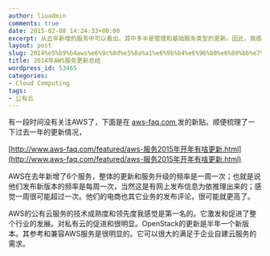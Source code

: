 ```yaml
---
author: liuadmin
comments: true
date: 2015-02-08 14:24:33+00:00
excerpt: 从去年新增的服务中可以看出，其中多半是管理和基础服务类型的更新。因此，我感觉这也预示着，公有云技术的领头羊的发展也上到一定的成熟度上了。相比而言，企业私有云的建设还是纠结在几个症结上：选择私有云平台软件难，选择部署实施的落地工具和服务难，市场上相关的人才难找，大多出人连试点的经验还没还有获得，云应用-无状态应用踪影难觅。这些事实下，我看到了私有云建设的广阔服务前景，特别是企业服务这块。感觉有技术的实力派大牛们，应该趁着国产化软件的浪潮，踏踏实施做两年企业级产品，踏踏试试走下企业服务的路。别惦记着风头的那些钱，别惦记着做个公有云服务出来走出国门走向世界。我朝企业不差钱的主，土豪的企业有的事。毕竟近水楼台先得月。
layout: post
slug: 2014%e5%b9%b4aws%e6%9c%8d%e5%8a%a1%e6%9b%b4%e6%96%b0%e6%80%bb%e7%bb%93
title: 2014年AWS服务更新总结
wordpress_id: 53465
categories:
- Cloud Computing
tags:
- 公有云
---
```


有一段时间没有关注AWS了，下面是在 [aws-faq.com ](http://aws-faq.com)发的新贴。顺便梳理了一下过去一年的更新情况，

[http://www.aws-faq.com/featured/aws-服务2015年开年有啥更新.html](http://www.aws-faq.com/featured/aws-服务2015年开年有啥更新.html)

AWS在去年新增了6个服务，整体的更新和服务升级的频率是一周一次；也就是说他们发布新版本的频率是每周一次，当然这是有网上发布信息为依推理出来的；感觉一周很可能超过一次。他们的电商也其它业务的发布评论，很可能就更高了。

AWS的公有云服务的技术成熟度和领先度我感觉是第一名的。它激发和促进了整个行业的发展。对私有云的促进和很明显。OpenStack的更新是半年一个新版本。其参考和兼容AWS服务是很明显的。它可以很大的满足于企业自建云服务的需求。
